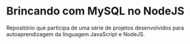 # Brincando com MySQL no NodeJS

Repositório que participa de uma série de projetos desenvolvidos para autoaprendizagem da linguagem JavaScript e NodeJS.